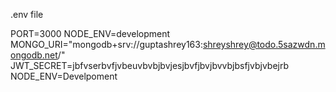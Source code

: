 .env file

PORT=3000
NODE_ENV=development
MONGO_URI="mongodb+srv://guptashrey163:shreyshrey@todo.5sazwdn.mongodb.net/"
JWT_SECRET=jbfvserbvfjvbeuvbvbjbvjesjbvfjbvjbvvbjbsfjvbjvbejrb
NODE_ENV=Develpoment

